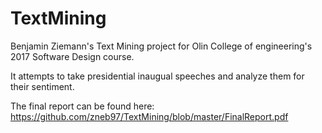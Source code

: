 # TextMining
Benjamin Ziemann's Text Mining project for Olin College of engineering's 2017 Software Design course.

It attempts to take presidential inaugual speeches and analyze them for their sentiment.

The final report can be found here: https://github.com/zneb97/TextMining/blob/master/FinalReport.pdf
